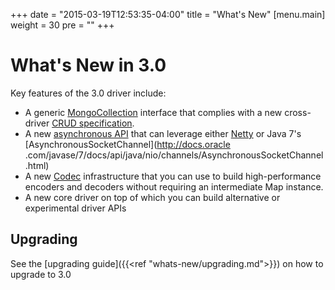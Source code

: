 +++
date = "2015-03-19T12:53:35-04:00"
title = "What's New"
[menu.main]
  weight = 30
  pre = "<i class='fa fa-cog'></i>"
+++

# What's New in 3.0

Key features of the 3.0 driver include:

- A generic [MongoCollection](http://api.mongodb.org/java/3.0/com/mongodb/client/MongoCollection.html) interface that complies with a new cross-driver [CRUD specification](https://github.com/mongodb/specifications/blob/master/source/crud/crud.rst).
- A new [asynchronous API](https://github.com/mongodb/mongo-java-driver/tree/master/driver-async) that can leverage either 
[Netty](http://netty.io/) or Java 7's 
[AsynchronousSocketChannel](http://docs.oracle .com/javase/7/docs/api/java/nio/channels/AsynchronousSocketChannel.html)
- A new [Codec](http://api.mongodb.org/java/3.0/org/bson/codecs/Codec.html) infrastructure that you can use to build high-performance
 encoders and decoders without requiring an intermediate Map instance.
- A new core driver on top of which you can build alternative or experimental driver APIs

## Upgrading

See the [upgrading guide]({{<ref "whats-new/upgrading.md">}}) on how to upgrade to 3.0
